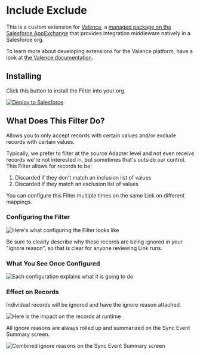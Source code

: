 # Include Exclude

This is a custom extension for <a href="https://valence.app">Valence</a>, a <a href="https://appexchange.salesforce.com/appxListingDetail?listingId=a0N3A00000EORP4UAP">managed package on the Salesforce AppExchange</a> that provides integration middleware natively in a Salesforce org.

To learn more about developing extensions for the Valence platform, have a look at <a href="https://docs.valence.app">the Valence documentation</a>.

## Installing

Click this button to install the Filter into your org.

<a href="https://githubsfdeploy.herokuapp.com?owner=valence-filters&repo=include-exclude&ref=main">
  <img alt="Deploy to Salesforce"
       src="https://raw.githubusercontent.com/afawcett/githubsfdeploy/master/deploy.png">
</a>

## What Does This Filter Do?

Allows you to only accept records with certain values and/or exclude records with certain values.

Typically, we prefer to filter at the source Adapter level and not even receive records we're not interested in, but sometimes that's outside our control. This Filter allows for records to be:

1. Discarded if they don't match an inclusion list of values
2. Discarded if they match an exclusion list of values

You can configure this Filter multiple times on the same Link on different mappings.

### Configuring the Filter

![Here's what configuring the Filter looks like](/images/configuring.png)

Be sure to clearly describe why these records are being ignored in your "ignore reason", so that is clear for anyone reviewing Link runs.

### What You See Once Configured

![Each configuration explains what it is going to do](/images/explainer.png)

### Effect on Records

Individual records will be ignored and have the ignore reason attached.

![Here is the impact on the records at runtime](/images/results.png)

All ignore reasons are always rolled up and summarized on the Sync Event Summary screen.

![Combined ignore reasons on the Sync Event Summary screen](/images/syncevent.png)
